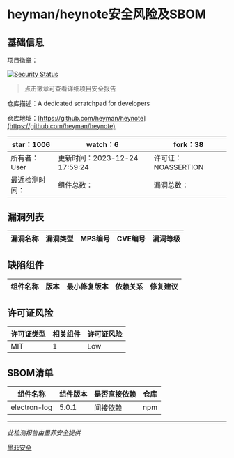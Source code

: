 # heyman/heynote安全风险及SBOM

## 基础信息

项目徽章：

[![Security Status](https://www.murphysec.com/platform3/v31/badge/1739000419698016256.svg)](https://www.murphysec.com/console/report/1739000385728348160/1739000419698016256)

> 点击徽章可查看详细项目安全报告

仓库描述：A dedicated scratchpad for developers

仓库地址：[https://github.com/heyman/heynote](https://github.com/heyman/heynote)

| star：1006 | watch：6 | fork：38 |
| ----------- | -------------- | ------------ |
| 所有者：User | 更新时间：2023-12-24 17:59:24 | 许可证：NOASSERTION |
| 最近检测时间： | 组件总数： | 漏洞总数： |




## 漏洞列表

| 漏洞名称 | 漏洞类型 | MPS编号 | CVE编号 | 漏洞等级 |
| ------- | ------ | ------- | ------ | ----- |





## 缺陷组件

| 组件名称 | 版本 | 最小修复版本 | 依赖关系 | 修复建议 |
| -------- | ---- | ------------ | -------- | -------- |





## 许可证风险

| 许可证类型 | 相关组件 | 许可证风险 |
| ---------- | -------- | ---------- |
|MIT|1|Low|




## SBOM清单

| 组件名称 | 组件版本 | 是否直接依赖 | 仓库 |
| -------- | -------- | ------------ | ---- |
|electron-log|5.0.1|间接依赖|npm|


------

*此检测报告由墨菲安全提供*

[墨菲安全](www.murphysec.com)